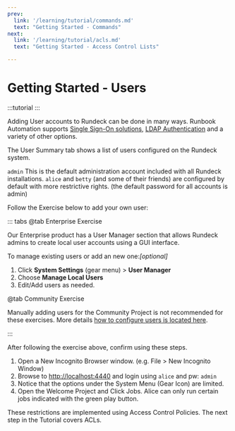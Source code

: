 ```yaml
---
prev:
  link: '/learning/tutorial/commands.md'
  text: "Getting Started - Commands"
next:
  link: '/learning/tutorial/acls.md'
  text: "Getting Started - Access Control Lists"

---
```


# Getting Started - Users

:::tutorial
:::

Adding User accounts to Rundeck can be done in many ways. Runbook Automation supports [Single Sign-On solutions](/administration/security/sso/index.md), [LDAP Authentication](/administration/security/authentication.html#ldap) and a variety of other options.

The User Summary tab shows a list of users configured on the Rundeck system.

`admin` This is the default administration account included with all Rundeck installations.
`alice` and `betty` (and some of their friends) are configured by default with more restrictive rights. (the default password for all accounts is admin)

Follow the Exercise below to add your own user:

::: tabs
@tab Enterprise Exercise

Our Enterprise product has a User Manager section that allows Rundeck admins to create local user accounts using a GUI interface.

To manage existing users or add an new one:_[optional]_

1. Click **System Settings** (gear menu) > **User Manager**
1. Choose **Manage Local Users**
1. Edit/Add users as needed.

@tab Community Exercise

Manually adding users for the Community Project is not recommended for these exercises.  More details [how to configure users is located here](/administration/security/authentication.md).

:::

After following the exercise above, confirm using these steps.
1. Open a New Incognito Browser window. (e.g. File > New Incognito Window)
1. Browse to [http://localhost:4440](http://localhost:4440) and login using `alice` and pw: `admin`
1. Notice that the options under the System Menu (Gear Icon) are limited.
1. Open the Welcome Project and Click Jobs. Alice can only run certain jobs indicated with the green play button.

These restrictions are implemented using Access Control Policies.  The next step in the Tutorial covers ACLs.
